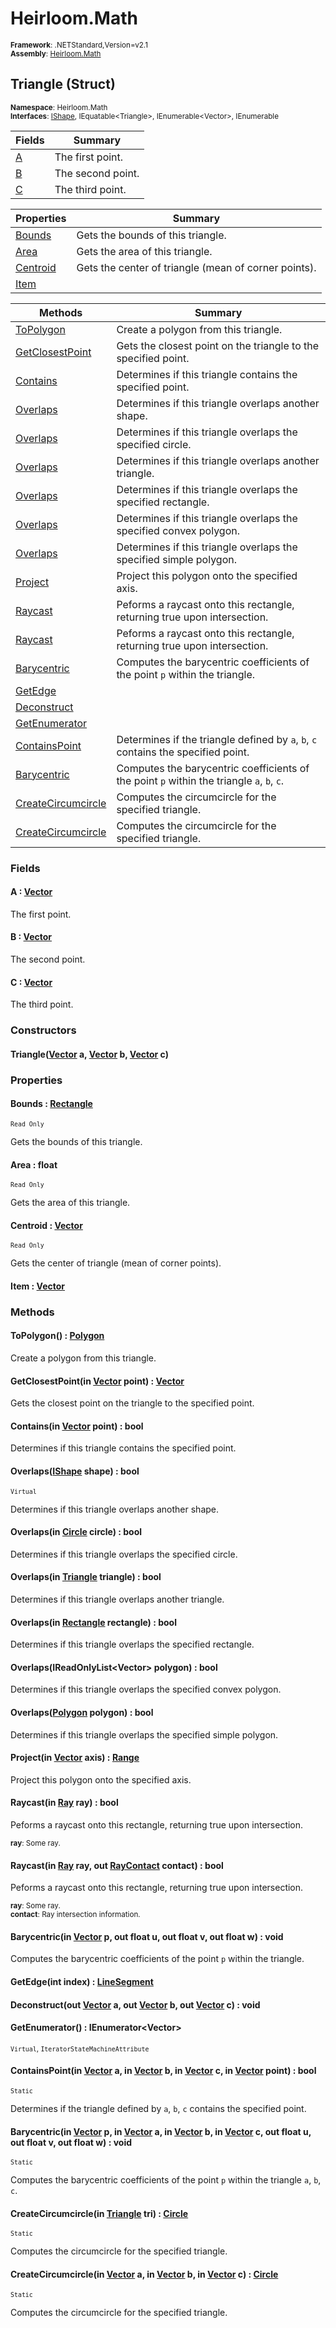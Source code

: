 # Heirloom.Math

<small>**Framework**: .NETStandard,Version=v2.1</small>  
<small>**Assembly**: [Heirloom.Math](../Heirloom.Math/Heirloom.Math.md)</small>  

## Triangle (Struct)
<small>**Namespace**: Heirloom.Math</sub></small>  
<small>**Interfaces**: [IShape](Heirloom.Math.IShape.md), IEquatable\<Triangle>, IEnumerable\<Vector>, IEnumerable</small>  

| Fields      | Summary           |
|-------------|-------------------|
| [A](#ACDCA) | The first point.  |
| [B](#BCDCA) | The second point. |
| [C](#CCDCA) | The third point.  |

| Properties            | Summary                                              |
|-----------------------|------------------------------------------------------|
| [Bounds](#BOUNBCFE)   | Gets the bounds of this triangle.                    |
| [Area](#AREA9F52)     | Gets the area of this triangle.                      |
| [Centroid](#CENTE921) | Gets the center of triangle (mean of corner points). |
| [Item](#ITEM8B5A)     |                                                      |

| Methods                         | Summary                                                                                   |
|---------------------------------|-------------------------------------------------------------------------------------------|
| [ToPolygon](#TOPO44DC)          | Create a polygon from this triangle.                                                      |
| [GetClosestPoint](#GETC53DD)    | Gets the closest point on the triangle to the specified point.                            |
| [Contains](#CONTD0AE)           | Determines if this triangle contains the specified point.                                 |
| [Overlaps](#OVER7F2D)           | Determines if this triangle overlaps another shape.                                       |
| [Overlaps](#OVER7F2D)           | Determines if this triangle overlaps the specified circle.                                |
| [Overlaps](#OVER7F2D)           | Determines if this triangle overlaps another triangle.                                    |
| [Overlaps](#OVER7F2D)           | Determines if this triangle overlaps the specified rectangle.                             |
| [Overlaps](#OVER7F2D)           | Determines if this triangle overlaps the specified convex polygon.                        |
| [Overlaps](#OVER7F2D)           | Determines if this triangle overlaps the specified simple polygon.                        |
| [Project](#PROJAD47)            | Project this polygon onto the specified axis.                                             |
| [Raycast](#RAYC408E)            | Peforms a raycast onto this rectangle, returning true upon intersection.                  |
| [Raycast](#RAYC408E)            | Peforms a raycast onto this rectangle, returning true upon intersection.                  |
| [Barycentric](#BARYFD93)        | Computes the barycentric coefficients of the point `p` within the triangle.               |
| [GetEdge](#GETEC1CA)            |                                                                                           |
| [Deconstruct](#DECOC188)        |                                                                                           |
| [GetEnumerator](#GETEF1F9)      |                                                                                           |
| [ContainsPoint](#CONT881C)      | Determines if the triangle defined by `a`, `b`, `c` contains the specified point.         |
| [Barycentric](#BARYFD93)        | Computes the barycentric coefficients of the point `p` within the triangle `a`, `b`, `c`. |
| [CreateCircumcircle](#CREA2E12) | Computes the circumcircle for the specified triangle.                                     |
| [CreateCircumcircle](#CREA2E12) | Computes the circumcircle for the specified triangle.                                     |

### Fields

#### <a name="ACDCA"></a> A : [Vector](Heirloom.Math.Vector.md)

The first point.

#### <a name="BCDCA"></a> B : [Vector](Heirloom.Math.Vector.md)

The second point.

#### <a name="CCDCA"></a> C : [Vector](Heirloom.Math.Vector.md)

The third point.

### Constructors

#### Triangle([Vector](Heirloom.Math.Vector.md) a, [Vector](Heirloom.Math.Vector.md) b, [Vector](Heirloom.Math.Vector.md) c)

### Properties

#### <a name="BOUNBCFE"></a> Bounds : [Rectangle](Heirloom.Math.Rectangle.md)

<small>`Read Only`</small>

Gets the bounds of this triangle.

#### <a name="AREA9F52"></a> Area : float

<small>`Read Only`</small>

Gets the area of this triangle.

#### <a name="CENTE921"></a> Centroid : [Vector](Heirloom.Math.Vector.md)

<small>`Read Only`</small>

Gets the center of triangle (mean of corner points).

#### <a name="ITEM8B5A"></a> Item : [Vector](Heirloom.Math.Vector.md)


### Methods

#### <a name="TOPO74E3"></a> ToPolygon() : [Polygon](Heirloom.Math.Polygon.md)

Create a polygon from this triangle.

#### <a name="GETCDAC0"></a> GetClosestPoint(in [Vector](Heirloom.Math.Vector.md) point) : [Vector](Heirloom.Math.Vector.md)

Gets the closest point on the triangle to the specified point.


#### <a name="CONT3338"></a> Contains(in [Vector](Heirloom.Math.Vector.md) point) : bool

Determines if this triangle contains the specified point.


#### <a name="OVER450A"></a> Overlaps([IShape](Heirloom.Math.IShape.md) shape) : bool
<small>`Virtual`</small>

Determines if this triangle overlaps another shape.


#### <a name="OVERE125"></a> Overlaps(in [Circle](Heirloom.Math.Circle.md) circle) : bool

Determines if this triangle overlaps the specified circle.


#### <a name="OVERB671"></a> Overlaps(in [Triangle](Heirloom.Math.Triangle.md) triangle) : bool

Determines if this triangle overlaps another triangle.


#### <a name="OVER5BEF"></a> Overlaps(in [Rectangle](Heirloom.Math.Rectangle.md) rectangle) : bool

Determines if this triangle overlaps the specified rectangle.


#### <a name="OVER89F2"></a> Overlaps(IReadOnlyList\<Vector> polygon) : bool

Determines if this triangle overlaps the specified convex polygon.


#### <a name="OVER90B1"></a> Overlaps([Polygon](Heirloom.Math.Polygon.md) polygon) : bool

Determines if this triangle overlaps the specified simple polygon.


#### <a name="PROJDD62"></a> Project(in [Vector](Heirloom.Math.Vector.md) axis) : [Range](Heirloom.Math.Range.md)

Project this polygon onto the specified axis.


#### <a name="RAYCACE7"></a> Raycast(in [Ray](Heirloom.Math.Ray.md) ray) : bool

Peforms a raycast onto this rectangle, returning true upon intersection.

<small>**ray**: <param name="ray">Some ray.</param></small>  

#### <a name="RAYC4B66"></a> Raycast(in [Ray](Heirloom.Math.Ray.md) ray, out [RayContact](Heirloom.Math.RayContact.md) contact) : bool

Peforms a raycast onto this rectangle, returning true upon intersection.

<small>**ray**: <param name="ray">Some ray.</param></small>  
<small>**contact**: <param name="contact">Ray intersection information.</param></small>  

#### <a name="BARY12B7"></a> Barycentric(in [Vector](Heirloom.Math.Vector.md) p, out float u, out float v, out float w) : void

Computes the barycentric coefficients of the point `p` within the triangle.


#### <a name="GETEDC02"></a> GetEdge(int index) : [LineSegment](Heirloom.Math.LineSegment.md)


#### <a name="DECO6E47"></a> Deconstruct(out [Vector](Heirloom.Math.Vector.md) a, out [Vector](Heirloom.Math.Vector.md) b, out [Vector](Heirloom.Math.Vector.md) c) : void


#### <a name="GETEE15E"></a> GetEnumerator() : IEnumerator\<Vector>
<small>`Virtual`, `IteratorStateMachineAttribute`</small>

#### <a name="CONTBCA8"></a> ContainsPoint(in [Vector](Heirloom.Math.Vector.md) a, in [Vector](Heirloom.Math.Vector.md) b, in [Vector](Heirloom.Math.Vector.md) c, in [Vector](Heirloom.Math.Vector.md) point) : bool
<small>`Static`</small>

Determines if the triangle defined by `a`, `b`, `c` contains the specified point.


#### <a name="BARYD707"></a> Barycentric(in [Vector](Heirloom.Math.Vector.md) p, in [Vector](Heirloom.Math.Vector.md) a, in [Vector](Heirloom.Math.Vector.md) b, in [Vector](Heirloom.Math.Vector.md) c, out float u, out float v, out float w) : void
<small>`Static`</small>

Computes the barycentric coefficients of the point `p` within the triangle `a`, `b`, `c`.


#### <a name="CREA7862"></a> CreateCircumcircle(in [Triangle](Heirloom.Math.Triangle.md) tri) : [Circle](Heirloom.Math.Circle.md)
<small>`Static`</small>

Computes the circumcircle for the specified triangle.


#### <a name="CREA92BA"></a> CreateCircumcircle(in [Vector](Heirloom.Math.Vector.md) a, in [Vector](Heirloom.Math.Vector.md) b, in [Vector](Heirloom.Math.Vector.md) c) : [Circle](Heirloom.Math.Circle.md)
<small>`Static`</small>

Computes the circumcircle for the specified triangle.


